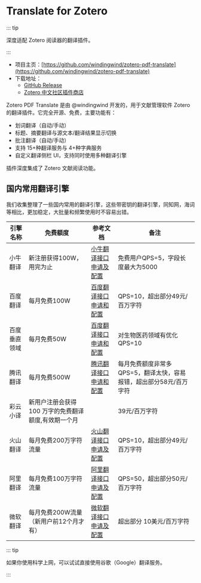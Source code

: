 # Translate for Zotero

::: tip

深度适配 Zotero 阅读器的翻译插件。

:::

- 项目主页：[https://github.com/windingwind/zotero-pdf-translate](https://github.com/windingwind/zotero-pdf-translate)
- 下载地址：
  - [GitHub Release](https://github.com/windingwind/zotero-pdf-translate/releases)
  - [Zotero 中文社区插件商店](https://zotero-chinese.com/plugins/#search=translate)

Zotero PDF Translate 是由 @windingwind 开发的，用于文献管理软件 Zotero 的翻译插件。它完全开源、免费，主要功能有：

- 划词翻译（自动/手动）
- 标题、摘要翻译与源文本/翻译结果显示切换
- 批注翻译（自动/手动）
- 支持 15+种翻译服务与 4+种字典服务
- 自定义翻译侧栏 UI，支持同时使用多种翻译引擎

插件深度集成了 Zotero 文献阅读功能。

## 国内常用翻译引擎

我们收集整理了一些国内常用的翻译引擎，这些带密钥的翻译引擎，同知网，海词等相比，更加稳定，大批量和频繁使用时不容易出错。


| 引擎名称 | 免费额度 | 参考文档 | 备注 |
| -- | -- | -- | -- |
| 小牛翻译         | 新注册获得100W，用完为止                | [小牛翻译接口申请及配置](/user-guide/plugins/pdf-translate-for-zotero/niutrans)                                               | 免费用户QPS=5，字段长度最大为5000                  |
| 百度翻译         | 每月免费100W                      | [百度翻译接口申请和配置](/user-guide/plugins/pdf-translate-for-zotero/baidu)                                               | QPS=10，超出部分49元/百万字符                    |
| 百度垂直领域       | 每月免费50W                       | [百度翻译接口申请和配置](/user-guide/plugins/pdf-translate-for-zotero/baidu)                                               | 对生物医药领域有优化 QPS=10                      |
| 腾讯翻译         | 每月免费500W                      | [腾讯翻译接口申请和配置](/user-guide/plugins/pdf-translate-for-zotero/tencent) | 每月免费额度非常多 QPS=5，翻译太快，容易报错，超出部分58元/百万字符 |
| 彩云小译         | 新用户注册会获得 100 万字的免费翻译额度,有效期一个月 |                                                                                                                                | 39元/百万字符                               |
| 火山翻译         | 每月免费200万字符流量                  | [火山翻译接口申请及配置](/user-guide/plugins/pdf-translate-for-zotero/volcengine)                                               | QPS=10，超出部分49元/百万字符                    |
| 阿里翻译         | 每月免费100万字符流量                  | [阿里翻译接口申请及配置](/user-guide/plugins/pdf-translate-for-zotero/aliyun)                                               | QPS=50，超出部分50元/百万字符                    |
| 微软翻译         | 每月免费200W流量（新用户前12个月才有）        | [微软翻译接口申请及配置](/user-guide/plugins/pdf-translate-for-zotero/microsoft)                                               | 超出部分 10美元/百万字符                         |

::: tip

如果你使用科学上网，可以试试直接使用谷歌（Google）翻译服务。

:::

